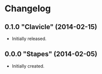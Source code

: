 # Changelog

## 0.1.0 "Clavicle" (2014-02-15)

- Initially released.

## 0.0.0 "Stapes" (2014-02-05)

- Initially created.
